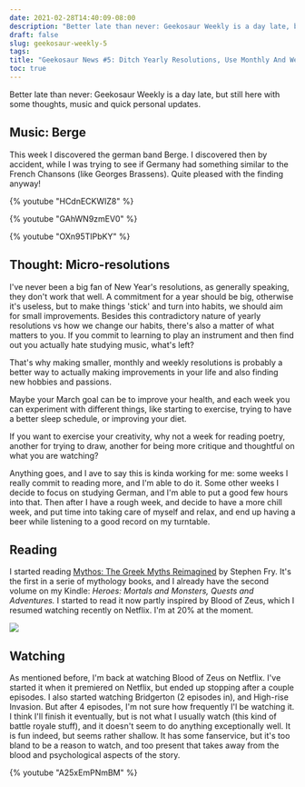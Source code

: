 ```yaml
---
date: 2021-02-28T14:40:09-08:00
description: "Better late than never: Geekosaur Weekly is a day late, but still here with some thoughts, music and quick personal updates."
draft: false
slug: geekosaur-weekly-5
tags: 
title: "Geekosaur News #5: Ditch Yearly Resolutions, Use Monthly And Weekly Instead"
toc: true
---
```


Better late than never: Geekosaur Weekly is a day late, but still here with some thoughts, music and quick personal updates.

## Music: Berge

This week I discovered the german band Berge. I discovered then by accident, while I was trying to see if Germany had something similar to the French Chansons (like Georges Brassens). Quite pleased with the finding anyway!

{% youtube "HCdnECKWIZ8" %}

<!--more-->  

{% youtube "GAhWN9zmEV0" %}  

{% youtube "OXn95TIPbKY" %}  

## Thought: Micro-resolutions

I've never been a big fan of New Year's resolutions, as generally speaking, they don't work that well. A commitment for a year should be big, otherwise it's useless, but to make things 'stick' and turn into habits, we should aim for small improvements. Besides this contradictory nature of yearly resolutions vs how we change our habits, there's also a matter of what matters to you. If you commit to learning to play an instrument and then find out you actually hate studying music, what's left?

That's why making smaller, monthly and weekly resolutions is probably a better way to actually making improvements in your life and also finding new hobbies and passions.

Maybe your March goal can be to improve your health, and each week you can experiment with different things, like starting to exercise, trying to have a better sleep schedule, or improving your diet.

If you want to exercise your creativity, why not a week for reading poetry, another for trying to draw, another for being more critique and thoughtful on what you are watching?

Anything goes, and I ave to say this is kinda working for me: some weeks I really commit to reading more, and I'm able to do it. Some other weeks I decide to focus on studying German, and I'm able to put a good few hours into that. Then after I have a rough week, and decide to have a more chill week, and put time into taking care of myself and relax, and end up having a beer while listening to a good record on my turntable.

## Reading

I started reading [Mythos: The Greek Myths Reimagined](https://www.goodreads.com/book/show/46228086-mythos) by Stephen Fry. It's the first in a serie of mythology books, and I already have the second volume on my Kindle: *Heroes: Mortals and Monsters, Quests and Adventures.* I started to read it now partly inspired by Blood of Zeus, which I resumed watching recently on Netflix. I'm at 20% at the moment.

![](https://i.imgur.com/zZF2VeG.jpg)

## Watching

As mentioned before, I'm back at watching Blood of Zeus on Netflix. I've started it when it premiered on Netflix, but ended up stopping after a couple episodes. I also started watching Bridgerton (2 episodes in), and High-rise Invasion. But after 4 episodes, I'm not sure how frequently I'l be watching it. I think I'll finish it eventually, but is not what I usually watch (this kind of battle royale stuff), and it doesn't seem to do anything exceptionally well. It is fun indeed, but seems rather shallow. It has some fanservice, but it's too bland to be a reason to watch, and too present that takes away from the blood and psychological aspects of the story.

{% youtube "A25xEmPNmBM" %}
